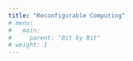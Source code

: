 ```yaml
---
title: "Reconfigurable Computing"
# menu:
#   main:
#     parent: "Bit by Bit"
# weight: 1
---
```

<!-- Subsections: -->
<!-- - [Prologue](/bit_by_bit/reconfigurable_computing/prologue)
- [Chapter One](/bit_by_bit/reconfigurable_computing/chapter_one) -->
